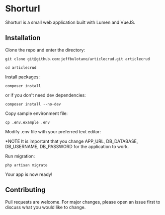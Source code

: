 # Shorturl

Shorturl is a small web application built with Lumen and VueJS. 

## Installation
Clone the repo and enter the directory: 

```
git clone git@github.com:jeffbulotano/articlecrud.git articlecrud

cd articlecrud
```

Install packages:

```
composer install
```
or if you don't need dev dependencies:
```
composer install --no-dev
```

Copy sample environment file:
```
cp .env.example .env
```

Modify .env file with your preferred text editor:

*NOTE It is important that you change APP_URL, DB_DATABASE, DB_USERNAME, DB_PASSWORD for the application to work.

Run migration:
```
php artisan migrate
```

Your app is now ready!

## Contributing
Pull requests are welcome. For major changes, please open an issue first to discuss what you would like to change.